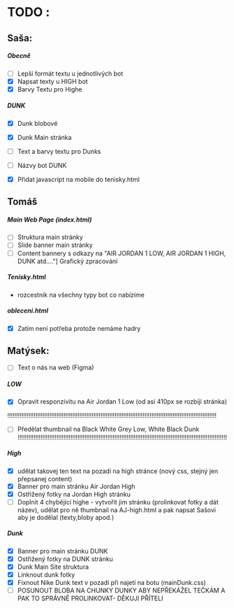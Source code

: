 # TODO :
## Saša:
##### Obecně
- [ ] Lepší formát textu u jednotlivých bot
- [X] Napsat texty u HIGH bot
- [X] Barvy Textu pro Highe
##### DUNK
- [x] Dunk blobové
- [x] Dunk Main stránka
- [ ] Text a barvy textu pro Dunks
- [ ] Názvy bot DUNK
- [X] Přidat javascript na mobile do tenisky.html



## Tomáš
##### Main Web Page (index.html)
- [ ] Struktura main stránky
- [ ] Slide banner main stránky
- [ ] Content bannery s odkazy na "AIR JORDAN 1 LOW, AIR JORDAN 1 HIGH, DUNK atd...."] Grafický zpracování
##### Tenisky.html
- rozcestník na všechny typy bot co nabízíme
##### obleceni.html
- [X] Zatím není potřeba protože nemáme hadry 



## Matýsek:
- [ ] Text o nás na web (Figma)
##### LOW
- [X] Opravit responzivitu na Air Jordan 1 Low (od asi 410px se rozbíjí stránka)

!!!!!!!!!!!!!!!!!!!!!!!!!!!!!!!!!!!!!!!!!!!!!!!!!!!!!!!!!!!!!!!!!!!!!!!!!!!!!!!!!!!!!!!!!!!!!!!!!!!!!!!!!!!!!!!!!!!!!!!
- [ ] Předělat thumbnail na Black White Grey Low, White Black Dunk
!!!!!!!!!!!!!!!!!!!!!!!!!!!!!!!!!!!!!!!!!!!!!!!!!!!!!!!!!!!!!!!!!!!!!!!!!!!!!!!!!!!!!!!!!!!!!!!!!!!!!!!!!!!!!!!!!!!!!!!

##### High
- [X] udělat takovej ten text na pozadí na high stránce (nový css, stejný jen přepsanej content)
- [X] Banner pro main stránku Air Jordan High
- [X] Ostřižený fotky na Jordan High stránku
- [ ] Doplnit 4 chybějící highe - vytvořit jim stránku (prolinkovat fotky a dát název), udělat pro ně thumbnail na AJ-high.html a pak napsat Sašovi aby je dodělal (texty,bloby apod.)
##### Dunk
- [X] Banner pro main stránku DUNK
- [X] Ostřižený fotky na DUNK stránku
- [X] Dunk Main Site struktura
- [X] Linknout dunk fotky
- [X] Fixnout Nike Dunk text v pozadí při najetí na botu (mainDunk.css)
- [ ] POSUNOUT BLOBA NA CHUNKY DUNKY ABY NEPŘEKÁŽEL TEČKÁM A PAK TO SPRÁVNĚ PROLINKOVAT- DĚKUJI PŘÍTELI
